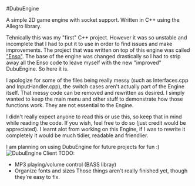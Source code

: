 #DubuEngine

A simple 2D game engine with socket support. Written in C++ using the Allegro library.

Tehnically this was my "first" C++ project. However it was so unstable and incomplete that I had to put it to use in order to find issues and make improvements. The project that was written on top of this engine was called ["Enso"](https://github.com/snorbertas/Enso
). The base of the engine was changed drastically so I had to strip away all the Enso code to leave myself with the new "improved" DubuEngine. So here it is.

I apologize for some of the files being really messy (such as Interfaces.cpp and InputHandler.cpp), the switch cases aren't actually part of the Engine itself. That messy code can be removed and rewritten as desired. I simply wanted to keep the main menu and other stuff to demonstrate how those functions work. They are not essential to the Engine.

I didn't really expect anyone to read this or use this, so keep that in mind while reading the code. If you wish, feel free to do so (just credit would be appreciated). I learnt alot from working on this Engine, if I was to rewrite it completely it would be much tidier, readable and friendlier.

I am planning on using DubuEngine for future projects for fun :)
![DubuEngine Client](http://puu.sh/svT0X.jpg)
TODO:
* MP3 playing/volume control (BASS libray)
* Organize fonts and sizes
Those things aren't really finished yet, though they're easy to fix.
